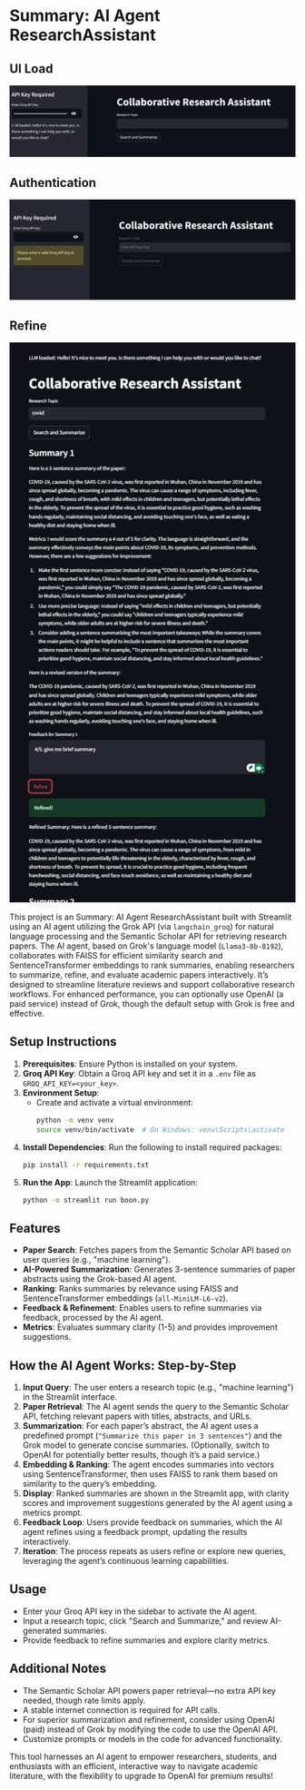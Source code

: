 # Summary: AI Agent ResearchAssistant

## UI Load
![UI Load](./UI_load.png)

## Authentication
![Authentication](./authentication.png)

## Refine
![Refine](./refine.png)

This project is an Summary: AI Agent ResearchAssistant built with Streamlit using an AI agent utilizing the Grok API (via `langchain_groq`) for natural language processing and the Semantic Scholar API for retrieving research papers. The AI agent, based on Grok's language model (`Llama3-8b-8192`), collaborates with FAISS for efficient similarity search and SentenceTransformer embeddings to rank summaries, enabling researchers to summarize, refine, and evaluate academic papers interactively. It’s designed to streamline literature reviews and support collaborative research workflows. For enhanced performance, you can optionally use OpenAI (a paid service) instead of Grok, though the default setup with Grok is free and effective.

## Setup Instructions
1. **Prerequisites**: Ensure Python is installed on your system.
2. **Groq API Key**: Obtain a Groq API key and set it in a `.env` file as `GROQ_API_KEY=<your_key>`.
3. **Environment Setup**: 
   - Create and activate a virtual environment:
     ```bash
     python -m venv venv
     source venv/bin/activate  # On Windows: venv\Scripts\activate
     ```
4. **Install Dependencies**: Run the following to install required packages:
     ```bash
     pip install -r requirements.txt
     ```
5. **Run the App**: Launch the Streamlit application:
     ```bash
     python -m streamlit run boon.py
     ```

## Features
- **Paper Search**: Fetches papers from the Semantic Scholar API based on user queries (e.g., "machine learning").
- **AI-Powered Summarization**: Generates 3-sentence summaries of paper abstracts using the Grok-based AI agent.
- **Ranking**: Ranks summaries by relevance using FAISS and SentenceTransformer embeddings (`all-MiniLM-L6-v2`).
- **Feedback & Refinement**: Enables users to refine summaries via feedback, processed by the AI agent.
- **Metrics**: Evaluates summary clarity (1-5) and provides improvement suggestions.

## How the AI Agent Works: Step-by-Step
1. **Input Query**: The user enters a research topic (e.g., "machine learning") in the Streamlit interface.
2. **Paper Retrieval**: The AI agent sends the query to the Semantic Scholar API, fetching relevant papers with titles, abstracts, and URLs.
3. **Summarization**: For each paper’s abstract, the AI agent uses a predefined prompt (`"Summarize this paper in 3 sentences"`) and the Grok model to generate concise summaries. (Optionally, switch to OpenAI for potentially better results, though it’s a paid service.)
4. **Embedding & Ranking**: The agent encodes summaries into vectors using SentenceTransformer, then uses FAISS to rank them based on similarity to the query’s embedding.
5. **Display**: Ranked summaries are shown in the Streamlit app, with clarity scores and improvement suggestions generated by the AI agent using a metrics prompt.
6. **Feedback Loop**: Users provide feedback on summaries, which the AI agent refines using a feedback prompt, updating the results interactively.
7. **Iteration**: The process repeats as users refine or explore new queries, leveraging the agent’s continuous learning capabilities.

## Usage
- Enter your Groq API key in the sidebar to activate the AI agent.
- Input a research topic, click "Search and Summarize," and review AI-generated summaries.
- Provide feedback to refine summaries and explore clarity metrics.

## Additional Notes
- The Semantic Scholar API powers paper retrieval—no extra API key needed, though rate limits apply.
- A stable internet connection is required for API calls.
- For superior summarization and refinement, consider using OpenAI (paid) instead of Grok by modifying the code to use the OpenAI API.
- Customize prompts or models in the code for advanced functionality.

This tool harnesses an AI agent to empower researchers, students, and enthusiasts with an efficient, interactive way to navigate academic literature, with the flexibility to upgrade to OpenAI for premium results!
